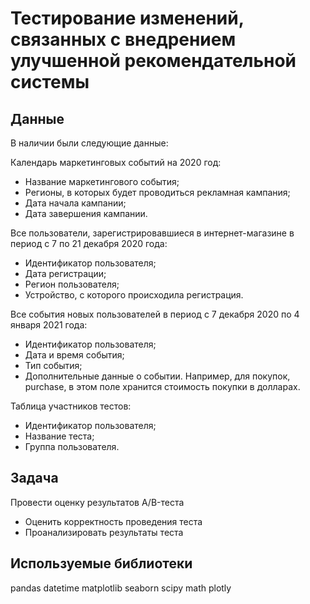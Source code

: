 # Тестирование изменений, связанных с внедрением улучшенной рекомендательной системы

## Данные
В наличии были следующие данные:

Календарь маркетинговых событий на 2020 год:
* Название маркетингового события;
* Регионы, в которых будет проводиться рекламная кампания;
* Дата начала кампании;
* Дата завершения кампании.

Все пользователи, зарегистрировавшиеся в интернет-магазине в период с 7 по 21 декабря 2020 года:
* Идентификатор пользователя;
* Дата регистрации;
* Регион пользователя;
* Устройство, с которого происходила регистрация.

Все события новых пользователей в период с 7 декабря 2020 по 4 января 2021 года:
* Идентификатор пользователя;
* Дата и время события;
* Тип события;
* Дополнительные данные о событии. Например, для покупок, purchase, в этом поле хранится стоимость покупки в долларах.

Таблица участников тестов:
* Идентификатор пользователя;
* Название теста;
* Группа пользователя.

## Задача
Провести оценку результатов A/B-теста
* Оценить корректность проведения теста
* Проанализировать результаты теста

## Используемые библиотеки	
pandas
datetime
matplotlib
seaborn
scipy
math
plotly